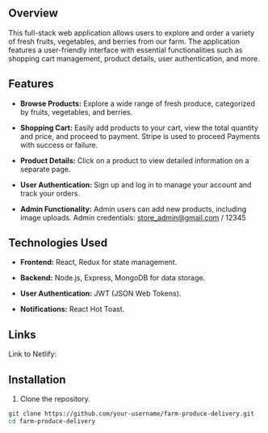 ## Overview

This full-stack web application allows users to explore and order a variety of fresh fruits, vegetables, and berries from our farm. The application features a user-friendly interface with essential functionalities such as shopping cart management, product details, user authentication, and more.

## Features

- **Browse Products:** Explore a wide range of fresh produce, categorized by fruits, vegetables, and berries.

- **Shopping Cart:** Easily add products to your cart, view the total quantity and price, and proceed to payment. Stripe is used to proceed Payments with success or failure.

- **Product Details:** Click on a product to view detailed information on a separate page.

- **User Authentication:** Sign up and log in to manage your account and track your orders.

- **Admin Functionality:** Admin users can add new products, including image uploads. 
Admin credentials: store_admin@gmail.com / 12345

## Technologies Used

- **Frontend:** React, Redux for state management.

- **Backend:** Node.js, Express, MongoDB for data storage.

- **User Authentication:** JWT (JSON Web Tokens).

- **Notifications:** React Hot Toast.


## Links
Link to Netlify:  


## Installation

1. Clone the repository.

```bash
git clone https://github.com/your-username/farm-produce-delivery.git
cd farm-produce-delivery


